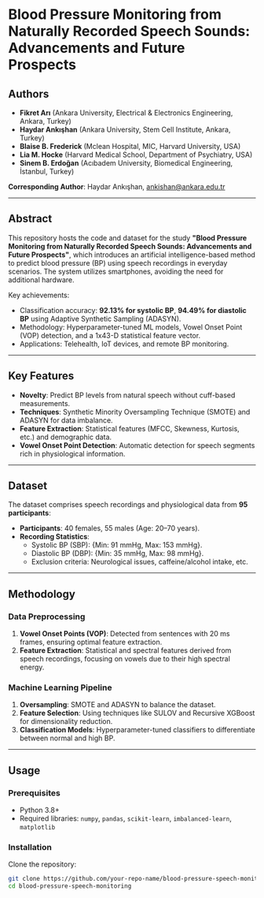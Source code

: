# Blood Pressure Monitoring from Naturally Recorded Speech Sounds: Advancements and Future Prospects

## Authors
- **Fikret Arı** (Ankara University, Electrical & Electronics Engineering, Ankara, Turkey)
- **Haydar Ankışhan** (Ankara University, Stem Cell Institute, Ankara, Turkey)
- **Blaise B. Frederick** (Mclean Hospital, MIC, Harvard University, USA)
- **Lia M. Hocke** (Harvard Medical School, Department of Psychiatry, USA)
- **Sinem B. Erdoğan** (Acıbadem University, Biomedical Engineering, İstanbul, Turkey)

**Corresponding Author**: Haydar Ankışhan, ankishan@ankara.edu.tr

---

## Abstract
This repository hosts the code and dataset for the study **"Blood Pressure Monitoring from Naturally Recorded Speech Sounds: Advancements and Future Prospects"**, which introduces an artificial intelligence-based method to predict blood pressure (BP) using speech recordings in everyday scenarios. The system utilizes smartphones, avoiding the need for additional hardware.

Key achievements:
- Classification accuracy: **92.13% for systolic BP**, **94.49% for diastolic BP** using Adaptive Synthetic Sampling (ADASYN).
- Methodology: Hyperparameter-tuned ML models, Vowel Onset Point (VOP) detection, and a 1x43-D statistical feature vector.
- Applications: Telehealth, IoT devices, and remote BP monitoring.

---

## Key Features
- **Novelty**: Predict BP levels from natural speech without cuff-based measurements.
- **Techniques**: Synthetic Minority Oversampling Technique (SMOTE) and ADASYN for data imbalance.
- **Feature Extraction**: Statistical features (MFCC, Skewness, Kurtosis, etc.) and demographic data.
- **Vowel Onset Point Detection**: Automatic detection for speech segments rich in physiological information.

---

## Dataset
The dataset comprises speech recordings and physiological data from **95 participants**:
- **Participants**: 40 females, 55 males (Age: 20–70 years).
- **Recording Statistics**:
  - Systolic BP (SBP): {Min: 91 mmHg, Max: 153 mmHg}.
  - Diastolic BP (DBP): {Min: 35 mmHg, Max: 98 mmHg}.
  - Exclusion criteria: Neurological issues, caffeine/alcohol intake, etc.

---

## Methodology
### Data Preprocessing
1. **Vowel Onset Points (VOP)**: Detected from sentences with 20 ms frames, ensuring optimal feature extraction.
2. **Feature Extraction**: Statistical and spectral features derived from speech recordings, focusing on vowels due to their high spectral energy.

### Machine Learning Pipeline
1. **Oversampling**: SMOTE and ADASYN to balance the dataset.
2. **Feature Selection**: Using techniques like SULOV and Recursive XGBoost for dimensionality reduction.
3. **Classification Models**: Hyperparameter-tuned classifiers to differentiate between normal and high BP.

---

## Usage
### Prerequisites
- Python 3.8+
- Required libraries: `numpy`, `pandas`, `scikit-learn`, `imbalanced-learn`, `matplotlib`

### Installation
Clone the repository:
```bash
git clone https://github.com/your-repo-name/blood-pressure-speech-monitoring.git
cd blood-pressure-speech-monitoring
